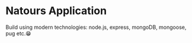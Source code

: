 # Natours Application

Build using modern technologies: node.js, express, mongoDB, mongoose, pug etc.😁

